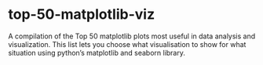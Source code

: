 # top-50-matplotlib-viz
A compilation of the Top 50 matplotlib plots most useful in data analysis and visualization. This list lets you choose what visualisation to show for what situation using python’s matplotlib and seaborn library.
